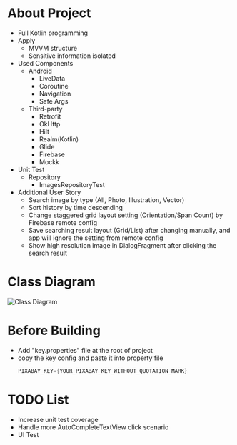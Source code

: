 #  About Project
- Full Kotlin programming
- Apply
  - MVVM structure
  - Sensitive information isolated
- Used Components
  - Android
    - LiveData
    - Coroutine
    - Navigation
    - Safe Args
  - Third-party
    - Retrofit
    - OkHttp
    - Hilt
    - Realm(Kotlin)
    - Glide
    - Firebase
    - Mockk 
- Unit Test
  - Repository
    - ImagesRepositoryTest
- Additional User Story
  - Search image by type (All, Photo, Illustration, Vector)
  - Sort history by time descending
  - Change staggered grid layout setting (Orientation/Span Count) by Firebase remote config
  - Save searching result layout (Grid/List) after changing manually, and app will ignore the setting from remote config
  - Show high resolution image in DialogFragment after clicking the search result

# Class Diagram
![Class Diagram](https://drive.google.com/uc?id=19uloJ-CmlN3bKvppNPwqKDa4jHNV4Pqf)

# Before Building
- Add "key.properties" file at the root of project
- copy the key config and paste it into property file
  ```kotlin
  PIXABAY_KEY={YOUR_PIXABAY_KEY_WITHOUT_QUOTATION_MARK}
  ```

# TODO List
- Increase unit test coverage
- Handle more AutoCompleteTextView click scenario
- UI Test
